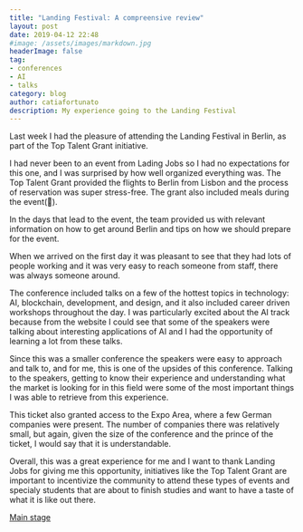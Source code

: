 ```yaml
---
title: "Landing Festival: A compreensive review"
layout: post
date: 2019-04-12 22:48
#image: /assets/images/markdown.jpg
headerImage: false
tag:
- conferences
- AI
- talks
category: blog
author: catiafortunato
description: My experience going to the Landing Festival
---
```


   Last week I had the pleasure of attending the Landing Festival in Berlin, as part of the Top Talent Grant initiative. 

   I had never been to an event from Lading Jobs so I had no expectations for this one, and I was surprised by how well organized everything was. The Top Talent Grant provided the flights to Berlin from Lisbon and the process of reservation was super stress-free. The grant also included meals during the event(🤤). 

In the days that lead to the event, the team provided us with relevant information on how to get around Berlin and tips on how we should prepare for the event.

When we arrived on the first day it was pleasant to see that they had lots of people working and it was very easy to reach someone from staff, there was always someone around. 

The conference included talks on a few of the hottest topics in technology: AI, blockchain, development, and design, and it also included career driven workshops throughout the day. I was particularly excited about the AI track because from the website I could see that some of the speakers were talking about interesting applications of AI and I had the opportunity of learning a lot from these talks.

Since this was a smaller conference the speakers were easy to approach and talk to, and for me, this is one of the upsides of this conference. Talking to the speakers, getting to know their experience and understanding what the market is looking for in this field were some of the most important things I was able to retrieve from this experience. 

This ticket also granted access to the Expo Area, where a few German companies were present. The number of companies there was relatively small, but again, given the size of the conference and the prince of the ticket, I would say that it is understandable. 

Overall, this was a great experience for me and I want to thank Landing Jobs for giving me this opportunity, initiatives like the Top Talent Grant are important to incentivize the community to attend these types of events and specialy students that are about to finish studies and want to have a taste of what it is like out there. 

[Main stage](../assests/images/landingfestival-mainstage.jpg)
